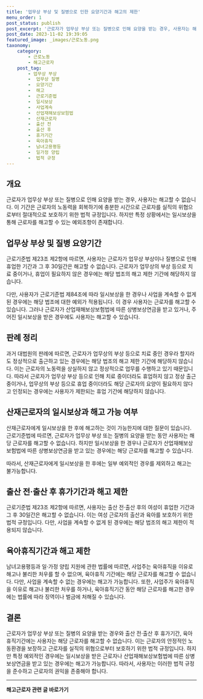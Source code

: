 ```yaml
---
title: '업무상 부상 및 질병으로 인한 요양기간과 해고의 제한'
menu_order: 1
post_status: publish
post_excerpt: '근로자가 업무상 부상 또는 질병으로 인해 요양을 받는 경우, 사용자는 해고할 수 없습니다. 이 기간은 근로자의 노동력을 회복하기에 충분한 시간으로 근로자를 실직의 위협으로부터 절대적으로 보호하기 위한 법적 규정입니다. 하지만 특정 상황에서는 일시보상을 통해 근로자를 해고할 수 있는 예외조항이 존재합니다.'
post_date: 2023-11-02 19:39:05
featured_image: _images/근로노동.png
taxonomy:
    category:
        - 근로노동
        - 해고근로자
    post_tag:
        - 업무상 부상
        -  업무상 질병
        -  요양기간
        -  해고
        -  근로기준법
        -  일시보상
        -  사업계속
        -  산업재해보상보험법
        -  산재근로자
        -  출산 전
        -  출산 후
        -  휴가기간
        -  육아휴직
        -  남녀고용평등
        -  일가정 양립
        -  법적 규정
---
```



## 개요
근로자가 업무상 부상 또는 질병으로 인해 요양을 받는 경우, 사용자는 해고할 수 없습니다. 이 기간은 근로자의 노동력을 회복하기에 충분한 시간으로 근로자를 실직의 위협으로부터 절대적으로 보호하기 위한 법적 규정입니다. 하지만 특정 상황에서는 일시보상을 통해 근로자를 해고할 수 있는 예외조항이 존재합니다.

## 업무상 부상 및 질병 요양기간
근로기준법 제23조 제2항에 따르면, 사용자는 근로자가 업무상 부상이나 질병으로 인해 휴업한 기간과 그 후 30일간은 해고할 수 없습니다. 근로자가 업무상의 부상 등으로 치료 중이거나, 휴업이 필요하지 않은 경우에는 해당 법조의 해고 제한 기간에 해당하지 않습니다.

다만, 사용자가 근로기준법 제84조에 따라 일시보상을 한 경우나 사업을 계속할 수 없게 된 경우에는 해당 법조에 대한 예외가 적용됩니다. 이 경우 사용자는 근로자를 해고할 수 있습니다. 그러나 근로자가 산업재해보상보험법에 따른 상병보상연금을 받고 있거나, 주어진 일시보상을 받은 경우에도 사용자는 해고할 수 있습니다.

## 판례 정리
과거 대법원의 판례에 따르면, 근로자가 업무상의 부상 등으로 치료 중인 경우라 할지라도 정상적으로 출근하고 있는 경우에는 해당 법조의 해고 제한 기간에 해당하지 않습니다. 이는 근로자의 노동력을 상실하지 않고 정상적으로 업무를 수행하고 있기 때문입니다. 따라서 근로자가 업무상 부상 등으로 인해 치료 중이더라도 휴업하지 않고 정상 출근 중이거나, 업무상의 부상 등으로 휴업 중이더라도 해당 근로자의 요양이 필요하지 않다고 인정되는 경우에는 사용자가 제한되는 휴업 기간에 해당하지 않습니다.

## 산재근로자의 일시보상과 해고 가능 여부
산재근로자에게 일시보상을 한 후에 해고하는 것이 가능한지에 대한 질문이 있습니다. 근로기준법에 따르면, 근로자가 업무상 부상 또는 질병의 요양을 받는 동안 사용자는 해당 근로자를 해고할 수 없습니다. 하지만 일시보상을 한 경우나 근로자가 산업재해보상보험법에 따른 상병보상연금을 받고 있는 경우에는 해당 근로자를 해고할 수 있습니다.

따라서, 산재근로자에게 일시보상을 한 후에는 일부 예외적인 경우를 제외하고 해고는 불가능합니다.

## 출산 전·출산 후 휴가기간과 해고 제한
근로기준법 제23조 제2항에 따르면, 사용자는 출산 전·출산 후의 여성이 휴업한 기간과 그 후 30일간은 해고할 수 없습니다. 이는 여성 근로자의 출산과 육아를 보호하기 위한 법적 규정입니다. 다만, 사업을 계속할 수 없게 된 경우에는 해당 법조의 해고 제한이 적용되지 않습니다.

## 육아휴직기간과 해고 제한
남녀고용평등과 일·가정 양립 지원에 관한 법률에 따르면, 사업주는 육아휴직을 이유로 해고나 불리한 처우를 할 수 없으며, 육아휴직 기간에는 해당 근로자를 해고할 수 없습니다. 다만, 사업을 계속할 수 없는 경우에는 해고가 가능합니다. 또한, 사업주가 육아휴직을 이유로 해고나 불리한 처우를 하거나, 육아휴직기간 동안 해당 근로자를 해고한 경우에는 법률에 따라 징역이나 벌금에 처해질 수 있습니다.

## 결론
근로자가 업무상 부상 또는 질병의 요양을 받는 경우와 출산 전·출산 후 휴가기간, 육아휴직기간에는 사용자는 해당 근로자를 해고할 수 없습니다. 이는 근로자의 안정적인 노동환경을 보장하고 근로자를 실직의 위협으로부터 보호하기 위한 법적 규정입니다. 하지만 특정 예외적인 경우에는 일시보상을 받은 근로자나 산업재해보상보험법에 따른 상병보상연금을 받고 있는 경우에는 해고가 가능합니다. 따라서, 사용자는 이러한 법적 규정을 준수하고 근로자의 권익을 존중해야 합니다.
<!-- wp:separator -->
<hr class="wp-block-separator has-alpha-channel-opacity"/>
<!-- /wp:separator -->

<!-- wp:group {"backgroundColor":"base","layout":{"type":"constrained"}} -->
<div class="wp-block-group has-base-background-color has-background"><!-- wp:paragraph {"align":"center","fontSize":"medium"} -->
<p class="has-text-align-center has-large-font-size"><strong>해고근로자 관련 글 바로가기</strong></p>
<!-- /wp:paragraph -->


<!-- wp:latest-posts
{"categories":[{"id":12660,"count":19,"description":"","link":"https://uknowlaw.com/category/%ed%95%b4%ea%b3%a0%ea%b7%bc%eb%a1%9c%ec%9e%90/","name":"해고근로자","slug":"해고근로자","taxonomy":"category","parent":0,"meta":[],"_links":{"self":[{"href":"https://uknowlaw.com/wp-json/wp/v2/categories/12660"}],"collection":[{"href":"https://uknowlaw.com/wp-json/wp/v2/categories"}],"about":[{"href":"https://uknowlaw.com/wp-json/wp/v2/taxonomies/category"}],"wp:post_type":[{"href":"https://uknowlaw.com/wp-json/wp/v2/posts?categories=12660"}],"curies":[{"name":"wp","href":"https://api.w.org/{rel}","templated":true}]}}],"postsToShow":100,"excerptLength":28,"postLayout":"grid","columns":2,"featuredImageAlign":"left","featuredImageSizeSlug":"large","fontSize":18px} /--></div>
<!-- /wp:group -->